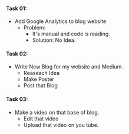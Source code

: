 #### Task 01:
- Add Google Analytics to blog website
	- Problem:
		- It's manual and code is reading.
		- Solution: No Idea.

#### Task 02:
- Write New Blog for my website and Medium.
	- Reaseach Idea
	- Make Poster
	- Post that Blog
#### Task 03:
- Make a video on that base of blog.
	- Edit that video
	- Upload that video on you tube.